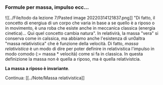 ### Formule per massa, impulso ecc...
![[../File/todo da lezione 7/Pasted image 20220314121837.png]]
"Di fatto, il concetto di energiua di un corpo che varia in base a se quello è a riposo o in movimento, è una roba che esiste anche in meccanica classica (energia cinetica)... Qui quel concetto cambia natura".
In relativirà, la massa "vera" si conserva come in calssica, ma abbiamo anche l'esistenza di un0altra "massa relativistica" che è funzione della velocità.
Di fatto, _massa relativistica_ è un modo di dire per poter definire in relativistica l'impulso in modo comodo (:= massa * velocità) come si fa in classica. In questa definizione la massa non è quella a riposo, ma è quella relativistcia.

__La massa a riposo è invariante__.

Continua:
[[../Note/Massa relativistica]]